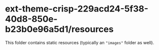 # ext-theme-crisp-229acd24-5f38-40d8-850e-b23b0e96a5d1/resources

This folder contains static resources (typically an `"images"` folder as well).
